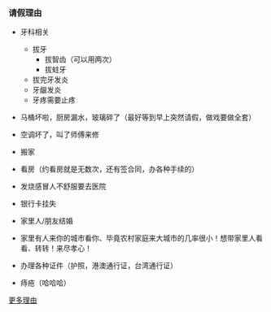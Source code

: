 ### 请假理由
- 牙科相关
    - 拔牙
        - 拔智齿（可以用两次）
        - 拔蛀牙
    - 拔完牙发炎
    - 牙龈发炎
    - 牙疼需要止疼

- 马桶坏啦，厨房漏水，玻璃碎了（最好等到早上突然请假，做戏要做全套）
- 空调坏了，叫了师傅来修
- 搬家
- 看房（约看房就是无数次，还有签合同，办各种手续的）
- 发烧感冒人不舒服要去医院
- 银行卡挂失
- 家里人/朋友结婚
- 家里有人来你的城市看你、毕竟农村家庭来大城市的几率很小！想带家里人看看、转转！来尽孝心！
- 办理各种证件（护照，港澳通行证，台湾通行证）
- 痔疮（哈哈哈）


[更多理由](https://yanzhi.lagou.com/question/84880.html)